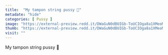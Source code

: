 ```yaml
---
title:  "My tampon string pussy 🥺"
metadate: "hide"
categories: [ Pussy ]
image: "https://external-preview.redd.it/DWaGuN0dBUIGb-ToUCIOga8a1XMeoMDjRWcKXFx6BmI.jpg?auto=webp&s=f71b5e2516f540356a75bdfe80dfcbed6743b643"
thumb: "https://external-preview.redd.it/DWaGuN0dBUIGb-ToUCIOga8a1XMeoMDjRWcKXFx6BmI.jpg?width=1080&crop=smart&auto=webp&s=271c8ca076005fe080f6b5cf0388f93fad3cc39e"
visit: ""
---
```

My tampon string pussy 🥺

